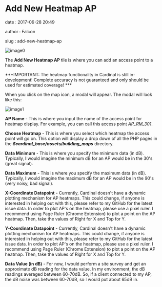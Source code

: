 Add New Heatmap AP
==================

date
:   2017-09-28 20:49

author
:   Falcon

slug
:   add-new-heatmap-ap

![image0](http://cardinal.mcclunetechnologies.net/wp-content/uploads/2017/09/img_59cd98c2c2a6d.png)

The **Add New Heatmap AP** tile is where you can add an access point to
a heatmap.

***IMPORTANT: The heatmap functionality in Cardinal is still
in-development! Complete accuracy is not guaranteed and only should be
used for estimated coverage! ***

When you click on the map icon, a modal will appear. The modal will look
like this:

![image1](http://cardinal.mcclunetechnologies.net/wp-content/uploads/2017/09/img_59cd993fae3e6.png)

**AP Name** - This is where you input the name of the access point for
heatmap display. For example, you can call this access point
*AP\_RM\_301*.

**Choose Heatmap** - This is where you select which heatmap the access
point will go on. This option will display a drop down of all the PHP
pages in the ***\$cardinal\_base/assets/building\_maps*** directory.

**Data Minimum** - This is where you specify the minimum data (in dB).
Typically, I would imagine the minimum dB for an AP would be in the 30's
(great signal).

**Data Maximum** - This is where you specify the maximum data (in dB).
Typically, I would imagine the maximum dB for an AP would be in the 90's
(very noisy, bad signal).

**X-Coordinate Datapoint** - Currently, Cardinal doesn't have a dynamic
plotting mechanism for AP heatmaps. This could change, if anyone is
interested in helping out with this, please refer to my GitHub for the
latest issue data. In order to plot AP's on the heatmap, please use a
pixel ruler. I recommend using Page Ruler (Chrome Extension) to plot a
point on the AP heatmap. Then, take the values of Right for X and Top
for Y.

**Y-Coordinate Datapoint** - Currently, Cardinal doesn't have a dynamic
plotting mechanism for AP heatmaps. This could change, if anyone is
interested in helping out with this, please refer to my GitHub for the
latest issue data. In order to plot AP's on the heatmap, please use a
pixel ruler. I recommend using Page Ruler (Chrome Extension) to plot a
point on the AP heatmap. Then, take the values of Right for X and Top
for Y.

**Data Value (in dB)** - For now, I would perform a site survey and get
an approximate dB reading for the data value. In my environment, the dB
readings averaged between 60-70dB. So, if a client connected to my AP,
the dB noise was between 60-70dB, so I would put about 65dB in.
